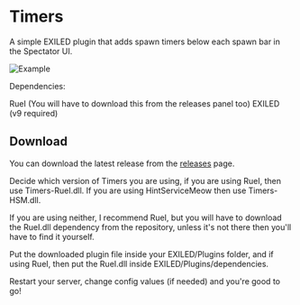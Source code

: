 ﻿# Timers

A simple EXILED plugin that adds spawn timers below each spawn bar in the Spectator UI.

![Example](https://github.com/LumiFae/Timers/blob/master/imgs/snippet.png)

Dependencies:

RueI (You will have to download this from the releases panel too)
EXILED (v9 required)

## Download

You can download the latest release from the [releases](https://github.com/LumiFae/Timers/releases/latest) page.

Decide which version of Timers you are using, if you are using RueI, then use Timers-RueI.dll. If you are using HintServiceMeow then use Timers-HSM.dll.

If you are using neither, I recommend RueI, but you will have to download the RueI.dll dependency from the repository, unless it's not there then you'll have to find it yourself.

Put the downloaded plugin file inside your EXILED/Plugins folder, and if using RueI, then put the RueI.dll inside EXILED/Plugins/dependencies.

Restart your server, change config values (if needed) and you're good to go!